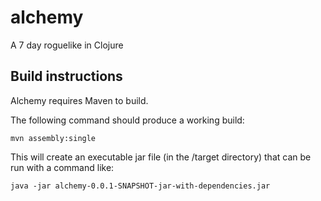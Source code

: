 alchemy
=======

A 7 day roguelike in Clojure


## Build instructions

Alchemy requires Maven to build.

The following command should produce a working build:

    mvn assembly:single

This will create an executable jar file (in the /target directory) that can be run with a command like:

    java -jar alchemy-0.0.1-SNAPSHOT-jar-with-dependencies.jar
